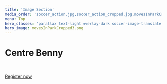 ```yaml
---
title: 'Image Section'
media_order: 'soccer_action.jpg,soccer_action_cropped.jpg,movesInParkCropped2.png,movesInParkCropped3.png'
menu: Top
hero_classes: 'parallax text-light overlay-dark soccer-image-translate'
hero_image: movesInParkCropped3.png
---
```


# Centre Benny

</br>

[Register now](https://www.amilia.com/pages/jeunesse-benny?classes=btn,btn-primary,btn-lg&target=_blank)









